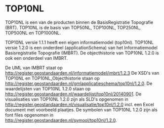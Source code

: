 # TOP10NL
TOP10NL is een van de producten binnen de BasisRegistratie Topografie (BRT).
TOP10NL is de basis van TOP50NL, TOP100NL, TOP250NL, TOP500NL en TOP1000NL.
 
TOP10NL versie 1.1.1 heeft een eigen informatiemodel (top10nl).
TOP10NL versie 1.2.0 is een onderdeel (applicationSchema) van het Informatiemodel Basisregistratie Topografie (IMBRT).
De objecthistorie van TOP10NL 1.2.0 is ook een onderdeel van IMBRT.

De UML van IMBRT staat op http://register.geostandaarden.nl/informatiemodel/imbrt/1.2.3
De XSD's van TOP10NL en TOP10NL_Objecthistorie staan op http://register.geostandaarden.nl/gmlapplicatieschema/top10nl/1.2.0. 
De waardelijsten van TOP10NL 1.2.0 staan op http://register.geostandaarden.nl/waardelijst/top10nl/20140901. 
De visualisaties van TOP10NL 1.2.0 zijn als SLD's opgenomen in http://register.geostandaarden.nl/visualisatie/top10nl/1.2.0 incl. een Excel document met voorbeeld plaatjes.
De symbolen van TOP10NL 1.2.0 zijn als font files opgenomen in http://register.geostandaarden.nl/symool/top10nl/1.2.0.